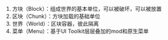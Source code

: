 1. 方块（Block）：组成世界的基本单位，可以被破坏，可以被放置
2. 区块（Chunk）：方块加载的基础单位
3. 世界（World）：区块容器，彼此隔离
4. 菜单（Menu）：基于UI Toolkit层层叠加的mod和原生菜单
